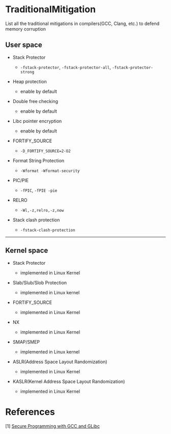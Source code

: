 # TraditionalMitigation

List all the traditional mitigations in compilers(GCC, Clang, etc.) to defend memory corruption

## User space

- Stack Protector
    - `-fstack-protector`, `-fstack-protector-all`, `-fstack-protector-strong`

- Heap protection
    - enable by default

- Double free checking
    - enable by default

- Libc pointer encryption
    - enable by default

- FORTIFY_SOURCE
    - `-D_FORTIFY_SOURCE=2­-O2`

- Format String Protection
    - `-Wformat ­-Wformat-security`

- PIC/PIE 
    - `-fPIC`, `-fPIE -pie`

- RELRO
    - `-Wl,-z,relro,-z,now` 

- Stack clash protection
    - `-fstack-clash-protection`

-------------------------------------------------

## Kernel space

- Stack Protector
    - implemented in Linux Kernel

- Slab/Slub/Slob Protection
    - implemented in Linux kernel

- FORTIFY_SOURCE
    - implemented in Linux Kernel

- NX
    - implemented in Linux Kernel

- SMAP/SMEP
    - implemented in Linux kernel

- ASLR(Address Space Layout Randomization)
    - implemented in Linux Kernel

- KASLR(Kernel Address Space Layout Randomization)
    - implemented in Linux Kernel

# References

[1] [Secure Programming with GCC and GLibc](https://cansecwest.com/csw08/csw08-holtmann.pdf)
